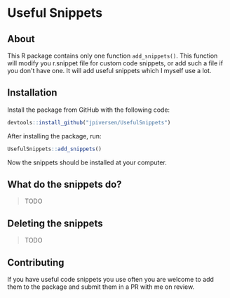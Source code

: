 # Useful Snippets



## About

This R package contains only one function `add_snippets()`. This function will modify you r.snippet file for custom code snippets, or add such a file if you don't have one. It will add useful snippets which I myself use a lot. 



## Installation

Install the package from GitHub with the following code:





```R
devtools::install_github("jpiversen/UsefulSnippets")
```



After installing the package, run: 



```R
UsefulSnippets::add_snippets()
```



Now the snippets should be installed at your computer. 



## What do the snippets do?

> TODO



## Deleting the snippets

> TODO



## Contributing

If you have useful code snippets you use often you are welcome to add them to the package and submit them in a PR with me on review.